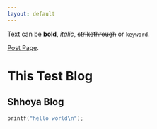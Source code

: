 ```yaml
---
layout: default
---
```


Text can be **bold**, _italic_, ~~strikethrough~~ or `keyword`.

[Post Page](./posts/).

# This Test Blog

## Shhoya Blog

```c
printf("hello world\n");
```
